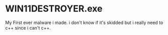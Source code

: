 # WIN11DESTROYER.exe
My First ever malware i made. i don't know if it's skidded but i really need to c++ since i can't c++.
